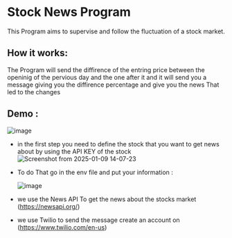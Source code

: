 # Stock News Program
This Program aims to supervise and follow the fluctuation of a stock market.
## How it works:
The Program will send the diffirence of the entring price between the openinig of the pervious day and the one after it and it will send you a message giving you the diffirence percentage and give you the news That led to the changes

## Demo :
![image](https://github.com/user-attachments/assets/3c6ce37c-585e-4b28-82b0-625123951cce)


- in the first step you need to define the stock that you want to get news about by using the API KEY of the stock 
![Screenshot from 2025-01-09 14-07-23](https://github.com/user-attachments/assets/76bf6569-4ac8-46b5-8130-0961945f27c8)

- To do That go in the env file and put your information :
 
  ![image](https://github.com/user-attachments/assets/8dce98cc-3a2e-46ce-91a9-52637127a008)

- we use the News API To get the news about the stocks market (https://newsapi.org/)
- we use Twilio to send the message create an account on (https://www.twilio.com/en-us)
